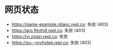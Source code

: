 # 网页状态
- https://game-example.rdianc.repl.co: 失败 (403)
- https://aro.flinthill.repl.co: 失败 (403)
- https://vi.zogzr.repl.co: 失败
- https://su--yoyholee.repl.co: 失败 (403)

